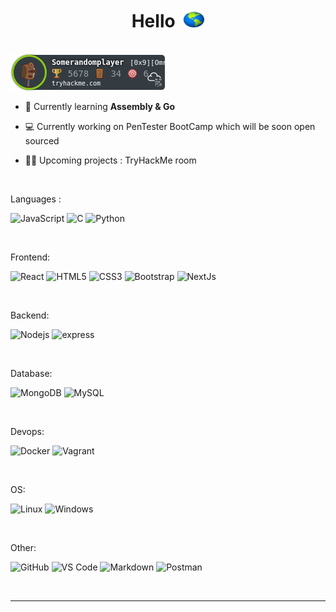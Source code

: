 <h1 align="center"> Hello <img src="./tenor.gif" width="40px" height="30px">  </h1> 

<br/>

<img src="Somerandomplayer.png" alt="TryHackMe">

<br />

- 🌱 Currently learning **Assembly & Go**

- 💻 Currently working on PenTester BootCamp which will be soon open sourced

- 🐱‍💻 Upcoming projects : TryHackMe room

<br />

Languages :

![JavaScript](https://img.shields.io/badge/-JavaScript-%23F7DF1C?style=flat-square&logo=javascript&logoColor=000000&labelColor=%23F7DF1C&color=%23FFCE5A)
![C](http://img.shields.io/badge/-C++-A8B9CC?style=flat-square&logo=c&logoColor=ffffff)
![Python](http://img.shields.io/badge/-Python-3776AB?style=flat-square&logo=python&logoColor=ffffff)

<br />

Frontend:

![React](https://img.shields.io/badge/-React-61DAFB?style=flat-square&logo=react&logoColor=ffffff)
![HTML5](https://img.shields.io/badge/-HTML5-%23E44D27?style=flat-square&logo=html5&logoColor=ffffff)
![CSS3](https://img.shields.io/badge/-CSS3-%231572B6?style=flat-square&logo=css3)
![Bootstrap](https://img.shields.io/badge/-Bootstrap-563D7C?style=flat-square&logo=Bootstrap)
![NextJs](https://img.shields.io/badge/-Next-000000?style=flat-square&logo=next.js&logoColor=ffffff)

<br />

Backend:

![Nodejs](https://img.shields.io/badge/-Nodejs-339933?style=flat-square&logo=Node.js&logoColor=ffffff)
![express](https://img.shields.io/badge/-express-white?style=flat-square&logo=Express&logoColor=black)

<br />

Database:

![MongoDB](https://img.shields.io/badge/-MongoDB-339933?style=flat-square&logo=mongodb&logoColor=ffffff)
![MySQL](https://img.shields.io/badge/-MYSQL-000000?style=flat-square&logo=MYSQL&logoColor=ffffff)

<br />

Devops:

![Docker](https://img.shields.io/badge/-Docker-blue?style=flat-square&logo=Docker&logoColor=ffffff)
![Vagrant](https://img.shields.io/badge/-Vagrant-blue?style=flat-square&logo=vagrant&logoColor=ffffff)

<br />

OS:

![Linux](http://img.shields.io/badge/-Linux-white?style=flat-square&logo=Linux&logoColor=black)
![Windows](http://img.shields.io/badge/-Windows-0078D6?style=flat-square&logo=windows&logoColor=ffffff)

<br />

Other:

![GitHub](https://img.shields.io/badge/-GitHub-181717?style=flat-square&logo=github)
![VS Code](http://img.shields.io/badge/-VS%20Code-007ACC?style=flat-square&logo=visual-studio-code&logoColor=ffffff)
![Markdown](https://img.shields.io/badge/-Markdown-000000?style=flat-square&logo=markdown)
![Postman](https://img.shields.io/badge/-Postman-orange?style=flat-square&logo=postman&logoColor=ffffff)

<br />

---